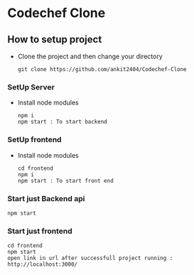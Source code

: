 # Codechef Clone

## How to setup project

- Clone the project and then change your directory
  ```
  git clone https://github.com/ankit2404/Codechef-Clone
  ```

### SetUp Server

- Install node modules
  ```
  npm i
  npm start : To start backend
  ```

### SetUp frontend

- Install node modules
  ```
  cd frontend
  npm i
  npm start : To start front end
  ```

### Start just Backend api

```
npm start
```

### Start just frontend

```
cd frontend
npm start
open link in url after successfull project running : http://localhost:3000/
```
